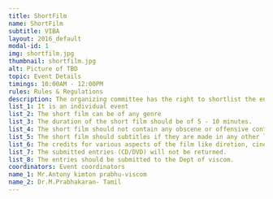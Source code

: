 ```yaml
---
title: ShortFilm
name: ShortFilm
subtitle: VIBA
layout: 2016_default
modal-id: 1
img: shortfilm.jpg
thumbnail: shortfilm.jpg
alt: Picture of TBD
topic: Event Details
timings: 10:00AM - 12:00PM
rules: Rules & Regulations
description: The organizing committee has the right to shortlist the entries, if the entries are too many.
list_1: It is an individual event
list_2: The short film can be of any genre
list_3: The duration of the short film should be of 5 - 10 minutes.
list_4: The short film should not contain any obscene or offensive content.
list_5: The short film should subtitles if they are made in any other language other than Tamil and English.
list_6: The credits for various aspects of the film like diretion, cinematography, sound, editing etc., (at east the four categories) should be included in the film text as well as on the wrapper of the CD/DVD along with other information like the title of the short film, duration, etc..
list_7: The submitted entries (CD/DVD) will not be returned.
list_8: The entries should be submitted to the Dept of viscom.
coordinators: Event coordinators
name_1: Mr.Antony kimton prabhu-viscom
name_2:	Dr.M.Prabhakaran- Tamil
---
```

